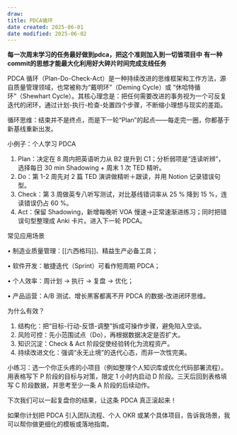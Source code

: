 ```yaml
---
draw:
title: PDCA循环
date created: 2025-06-01
date modified: 2025-06-02
---
```

**每一次周末学习的任务最好做到****pdca****，把这个准则加入到一切皆项目中** **有一种****commit****的思想才能最大化利用好大碎片时间完成支线任务**

PDCA 循环（Plan-Do-Check-Act）是一种持续改进的思维框架和工作方法，源自质量管理领域，也常被称为“戴明环”（Deming Cycle）或 “休哈特循环”（Shewhart Cycle）。其核心理念是：把任何需要改进的事务视为一个可反复迭代的闭环，通过计划-执行-检查-处置四个步骤，不断缩小理想与现实的差距。

循环思维：结束并不是终点，而是下一轮“Plan”的起点——每走完一圈，你都基于新基线重新出发。

小例子：个人学习 PDCA

1. Plan：决定在 8 周内把英语听力从 B2 提升到 C1；分析弱项是“连读听辨”，选择每日 30 min Shadowing + 周末 1 次 TED 精听。
2. Do：第 1-2 周先对 2 篇 TED 演讲做精听＋跟读，并用 Notion 记录错误句型。
3. Check：第 3 周做英专八听写测试，对比基线错词率从 25 % 降到 15 %，连读错误仍占 60 %。
4. Act：保留 Shadowing，新增每晚听 VOA 慢速→正常速渐进练习；同时把错误句型整理成 Anki 卡片。进入下一轮 PDCA。

常见应用场景

• 制造业质量管理：[[六西格玛]]、精益生产必备工具；

• 软件开发：敏捷迭代（Sprint）可看作短周期 PDCA；

• 个人效率：周计划 → 执行 → 复盘 → 优化；

• 产品运营：A/B 测试、增长黑客都离不开 PDCA 的数据-改进闭环思维。

为什么有效？

1. 结构化：把“目标-行动-反馈-调整”拆成可操作步骤，避免陷入空谈。
2. 风险可控：先小范围试点（Do），再根据数据决定是否扩大。
3. 知识沉淀：Check & Act 阶段促使经验转化为流程资产。
4. 持续改进文化：强调“永无止境”的迭代心态，而非一次性完美。

小练习：选一个你正头疼的小项目（例如整理个人知识库或优化代码部署流程）。用表格写下 P 阶段的目标与对策，限定 1 小时内启动 D 阶段。三天后回到表格填写 C 阶段数据，并思考至少一条 A 阶段的后续动作。

下次我们可以一起复盘你的结果，让这条 PDCA 真正滚起来！

如果你计划把 PDCA 引入团队流程、个人 OKR 或某个具体项目，告诉我场景，我可以帮你做更细化的模板或落地指南。
